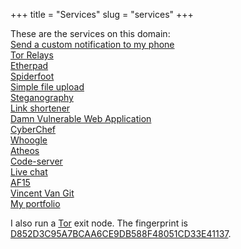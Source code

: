 +++
title = "Services"
slug = "services"
+++

These are the services on this domain:  
[Send a custom notification to my phone](https://message.abdullah.cloud)  
[Tor Relays](https://tor.abdullah.cloud)  
[Etherpad](http://etherpad.abdullah.cloud)  
[Spiderfoot](https://spiderfoot.abdullah.cloud)  
[Simple file upload](https://upload.abdullah.cloud)  
[Steganography](https://steganography.abdullah.cloud)  
[Link shortener](https://shortener.abdullah.cloud)  
[Damn Vulnerable Web Application](http://dvwa.abdullah.cloud)  
[CyberChef](https://cyberchef.abdullah.cloud)  
[Whoogle](http://whoogle.abdullah.cloud)  
[Atheos](http://atheos.abdullah.cloud)  
[Code-server](http://code-server.abdullah.cloud)  
[Live chat](https://chat.abdullah.cloud)  
[AF15](http://af15.abdullah.cloud)  
[Vincent Van Git](https://vincent.abdullah.cloud)  
[My portfolio](https://portfolio.abdullah.cloud)  

I also run a [Tor](https://www.torproject.org/) exit node. The fingerprint is [D852D3C95A7BCAA6CE9DB588F48051CD33E41137](https://tor.abdullah.cloud/relay/D852D3C95A7BCAA6CE9DB588F48051CD33E41137.html).  
